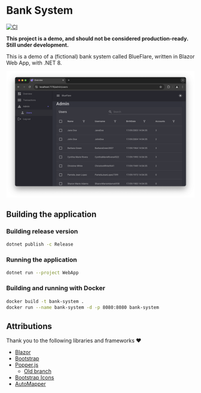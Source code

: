 # Bank System

[![CI](https://github.com/larsjuvik/BankSystem/actions/workflows/CI.yml/badge.svg?branch=main)](https://github.com/larsjuvik/BankSystem/actions/workflows/CI.yml)

**This project is a demo, and should not be considered production-ready.**
**Still under development.**

This is a demo of a (fictional) bank system called BlueFlare, written in Blazor Web App, with .NET 8.

![A screenshot of the application](./docs/Screenshot_Home.png)

## Building the application

### Building release version

```sh
dotnet publish -c Release
```

### Running the application

```sh
dotnet run --project WebApp
```

### Building and running with Docker

```sh
docker build -t bank-system .
docker run --name bank-system -d -p 8080:8080 bank-system
```

## Attributions

Thank you to the following libraries and frameworks :heart:

- [Blazor](https://dotnet.microsoft.com/en-us/apps/aspnet/web-apps/blazor)
- [Bootstrap](https://getbootstrap.com)
- [Popper.js](https://github.com/floating-ui/floating-ui)
  - [Old branch](https://github.com/floating-ui/floating-ui/tree/v2.x)
- [Bootstrap Icons](https://icons.getbootstrap.com)
- [AutoMapper](https://github.com/AutoMapper/AutoMapper)
